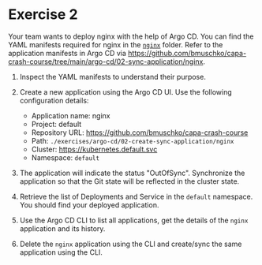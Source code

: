 # Exercise 2

Your team wants to deploy nginx with the help of Argo CD. You can find the YAML manifests required for nginx in the [`nginx`](./nginx) folder. Refer to the application manifests in Argo CD via https://github.com/bmuschko/capa-crash-course/tree/main/argo-cd/02-sync-application/nginx.

1. Inspect the YAML manifests to understand their purpose.
2. Create a new application using the Argo CD UI. Use the following configuration details:

    - Application name: nginx
    - Project: default
    - Repository URL: https://github.com/bmuschko/capa-crash-course
    - Path: `./exercises/argo-cd/02-create-sync-application/nginx`
    - Cluster: https://kubernetes.default.svc
    - Namespace: `default`

3. The application will indicate the status "OutOfSync". Synchronize the application so that the Git state will be reflected in the cluster state.
4. Retrieve the list of Deployments and Service in the `default` namespace. You should find your deployed application.
5. Use the Argo CD CLI to list all applications, get the details of the `nginx` application and its history.
6. Delete the `nginx` application using the CLI and create/sync the same application using the CLI.